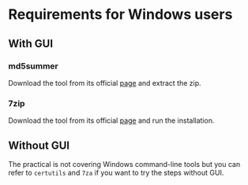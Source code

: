 # Requirements for Windows users

## With GUI

### md5summer

Download the tool from its official [page](https://www.md5summer.org/) and extract the zip.

### 7zip

Download the tool from its official [page](https://www.7-zip.org/) and run the installation.

## Without GUI

The practical is not covering Windows command-line tools but you can refer to `certutils` and `7za` if you want to try the steps without GUI.
